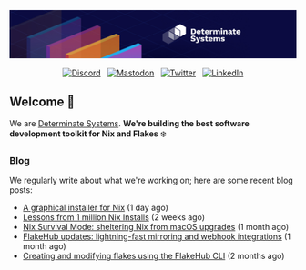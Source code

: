 <p align="center">
  <a href="https://determinate.systems" target="_blank"><img src="https://raw.githubusercontent.com/determinatesystems/.github/main/.github/banner.jpg"></a>
</p>
<p align="center">
  &nbsp;<a href="https://determinate.systems/discord" target="_blank"><img alt="Discord" src="https://img.shields.io/discord/1116012109709463613?style=for-the-badge&logo=discord&logoColor=%23ffffff&label=Discord&labelColor=%234253e8&color=%23e4e2e2"></a>&nbsp;
  &nbsp;<a href="https://hachyderm.io/@determinatesystems" target="_blank"><img alt="Mastodon" src="https://img.shields.io/badge/Mastodon-6468fa?style=for-the-badge&logo=mastodon&logoColor=%23ffffff"></a>&nbsp;
  &nbsp;<a href="https://twitter.com/DeterminateSys" target="_blank"><img alt="Twitter" src="https://img.shields.io/badge/Twitter-303030?style=for-the-badge&logo=x&logoColor=%23ffffff"></a>&nbsp;
  &nbsp;<a href="https://www.linkedin.com/company/determinate-systems" target="_blank"><img alt="LinkedIn" src="https://img.shields.io/badge/LinkedIn-1667be?style=for-the-badge&logo=linkedin&logoColor=%23ffffff"></a>&nbsp;
</p>

## Welcome 👋

We are [Determinate Systems](https://determinate.systems).
**We're building the best software development toolkit for Nix and Flakes** ❄️

### Blog 

We regularly write about what we're working on; here are some recent blog posts:


- [A graphical installer for Nix](https://determinate.systems/posts/graphical-nix-installer) (1 day ago)
- [Lessons from 1 million Nix Installs](https://determinate.systems/posts/lessons-from-1-million-nix-installs) (2 weeks ago)
- [Nix Survival Mode: sheltering Nix from macOS upgrades](https://determinate.systems/posts/nix-survival-mode-on-macos) (1 month ago)
- [FlakeHub updates: lightning-fast mirroring and webhook integrations](https://determinate.systems/posts/flakehub-updates) (1 month ago)
- [Creating and modifying flakes using the FlakeHub CLI](https://determinate.systems/posts/fh-updates) (2 months ago)

